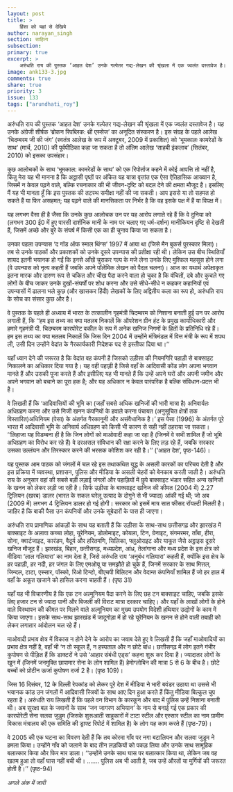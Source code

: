 ```yaml
---
layout: post
title: >
    हिंसा को यहां से देखिये
author: narayan_singh
section: साहित्य
subsection:
primary: true
excerpt: >
    अरुंधति राय की पुस्तक ‘आहत देश’ उनके गल्पेतर गद्य-लेखन की श्रृंखला में एक ज्वलंत दस्तावेज है। यह उनके अंग्रेजी शीर्षक ‘ब्रोकन रिपब्लिक: थ्री एस्सेज’ का अनूदित संस्करण है।
image: ank133-3.jpg
comments: true
share: true
priority: 3
issue: 133
tags: ["arundhati_roy"]
---
```


अरुंधति राय की पुस्तक ‘आहत देश’ उनके गल्पेतर गद्य-लेखन की श्रृंखला में एक ज्वलंत दस्तावेज है। यह उनके अंग्रेजी शीर्षक ‘ब्रोकन रिपब्लिक: थ्री एस्सेज’ का अनूदित संस्करण है। इस संग्रह के पहले आलेख ‘चिदम्बरम जी की जंग’ (स्वतंत्र आलेख के रूप में अक्टूबर, 2009 में प्रकाशित) को ‘भूमकालः कामरेडों के साथ’ (मार्च, 2010) की पूर्वपीठिका कहा जा सकता है तो अंतिम आलेख ‘साहबी इंकलाब’ (सितंबर, 2010) को इसका उपसंहार।

कुछ आलोचकों के साथ ‘भूमकाल: कामरेडों के साथ’ को एक रिपोर्ताज कहने में कोई आपत्ति तो नहीं है, किंतु मेरा यह भी मानना है कि अट्ठासी पृष्ठों पर अंकित यह यात्रा वृत्तांत एक ऐसा ऐतिहासिक आख्यान है, जिसमें न केवल पढ़ने वाले, बल्कि रचनाकार की भी जीवन-दृष्टि को बदल देने की क्षमता मौजूद है। इसलिए मैं यह भी मानता हूँ कि इस पुस्तक की तटस्थ समीक्षा नहीं की जा सकती। आप इससे या तो सहमत हो सकते हैं या फिर असहमत; यह पढ़ने वाले की मानसिकता पर निर्भर है कि वह इसके पक्ष में हैं या विपक्ष में।

यह लगभग वैसा ही है जैसा कि उनके कुछ आलोचक उन पर यह आरोप लगाते रहे हैं कि वे दुनिया को (लगभग 300 ई0 में हुए पारसी दार्शनिक मानी के नाम पर चलाए गए धर्म-दर्शन) मानीकियन दृष्टि से देखती हैं, जिसमें अच्छे और बुरे के संघर्ष में किसी एक का ही चुनाव किया जा सकता है।

उनका पहला उपन्यास ‘द गॉड ऑफ स्माल थिंग्स’ 1997 में आया था (जिसे मैन बुकर्स पुरस्कार मिला)। तब से उनके पाठकों और प्रकाशकों को उनके दूसरे उपन्यास की प्रतीक्षा रही थी। लेकिन उस बीच स्थितियाँ शायद इतनी भयानक हो गईं कि इनसे आँखें चुराकर गल्प के मजे लेना उनके लिए मुश्किल महसूस होने लगा (वे उपन्यास को नृत्य कहती हैं जबकि अपने पॉलेमिक लेखन को पैदल चलना)। आज का यथार्थ अपेक्षाकृत इतना मारक और दारुण रूप से चकित और चीख पैदा करने वाला हो चुका है कि वंचितों, दबे और कुचले गए लोगों के बीच जाकर उनके दुखों-संघर्षों पर शोध करना और उसे सीधे-सीधे न कहकर कहानियों एवं उपन्यासों में ढालना भले कुछ (और खासकर हिंदी) लेखकों के लिए अद्वितीय कला का रूप हो, अरुंधति राय के सोच का संसार कुछ और है।

वे पुस्तक के पहले ही अध्याय में भारत के तत्कालीन गृहमंत्री चिदम्बरम को निशाना बनाती हुई उन पर आरोप लगाती हैं, कि ‘‘हम इस तथ्य का क्या मतलब निकालें कि ऑपरेशन ग्रीन हंट के प्रमुख कार्याधिकारी और हमारे गृहमंत्री पी. चिदम्बरम कारपोरेट वकील के रूप में अनेक खनिज निगमों के हितों के प्रतिनिधि रहे हैं। हम इस तथ्य का क्या मतलब निकालें कि जिस दिन 2004 में उन्होंने मंत्रिमंडल में वित्त मंत्री के रूप में शपथ ली, उसी दिन उन्होंने वेदांत के गैरकार्यकारी निदेशक पद से इस्तीफा दिया था।’’

यहाँ ध्यान देने की जरूरत है कि वेदांत वह कंपनी है जिसको उड़ीसा की नियमगिरि पहाड़ी से बाक्साइट निकालने का अधिकार दिया गया है। यह वही पहाड़ी है जिसे वहाँ के आदिवासी कोंड लोग अपना भगवान मानते हैं और उसकी पूजा करते हैं और इसीलिए यह भी मानते हैं कि उन्हें अपने घरों और अपनी जमीन और अपने भगवान को बचाने का पूरा हक है; और यह अधिकार न केवल पारंपरिक है बल्कि संविधान-प्रदत्त भी है।

वे लिखती हैं कि ‘आदिवासियों की भूमि का (जहाँ सबसे अधिक खनिजों की भारी मात्रा है) अनिवार्यतः अधिग्रहण करना और उसे निजी खनन कंपनियों के हवाले करना पंचायत (अनुसूचित क्षेत्रों तक विस्तारित)अधिनियम (पेसा) के अंतर्गत गैरकानूनी और असंवैधानिक है।’ इस पेसा (1996) के अंतर्गत पूरे भारत में आदिवासी भूमि के अनिवार्य अधिग्रहण को किसी भी कारण से सही नहीं ठहराया जा सकता। ‘‘लिहाजा यह विडम्बना ही है कि जिन लोगों को माओवादी कहा जा रहा है (जिनमें वे सभी शामिल हैं जो भूमि अधिग्रहण का विरोध कर रहे हैं) वे दरअसल संविधान की रक्षा करने के लिए लड़ रहे हैं, जबकि सरकार उसका उल्लंघन और तिरस्कार करने की भरसक कोशिश कर रही है।’’ (‘आहत देश’, पृष्ठ-146)।

यह पुस्तक आम पाठक को जंगलों में चल रहे इस तथाकथित युद्ध के असली कारकों का परिचय देती है और इस प्रक्रिया में व्यवस्था, प्रशासन, पुलिस और मीडिया के असली चेहरों को बेनकाब करती जाती है। अरुंधति राय के अनुसार वहां की सबसे बड़ी लड़ाई जंगलों और पहाड़ियों में छुपे बाक्साइट भंडार सहित अन्य खनिजों के खनन को लेकर लड़ी जा रही है। सिर्फ उड़ीसा के बाक्साइट खनिज की कीमत (2004 में) 2.27 ट्रिलियन (खरब) डालर (भारत के सकल घरेलू उत्पाद के दोगुने से भी ज्यादा) आंकी गई थी; जो अब (2009 में) लगभग 4 ट्रिलियन डालर हो गई होगी। सरकार को इसमें मात्र सात फीसद रॉयल्टी मिलती है। जाहिर है कि बाकी पैसा उन कंपनियों और उनके सूबेदारों के पास ही जाएगा।

अरुंधति राय प्रामाणिक आंकड़ों के साथ यह बताती हैं कि उड़ीसा के साथ-साथ छत्तीसगढ़ और झारखंड में बाक्साइट के अलावा कच्चा लोहा, यूरेनियम, डोलोमाइट, कोयला, टिन, ग्रेनाइट, संगमरमर, ताँबा, हीरा, सोना, क्वार्टजाइट, कारंडम, वैदूर्य और हरितमणि, सिलिका, फ्लुओराइट और याकूत जैसे अट्ठाइस दूसरे खनिज मौजूद हैं। झारखंड, बिहार, छत्तीसगढ़, मध्यप्रदेश, आंध्र, तेलांगाना और मध्य प्रदेश के इस क्षेत्र को मीडिया ‘लाल गलियारा’ का नाम देता है, जिसे अरुंधति राय ‘अनुबंध गलियारा’ कहती हैं, क्योंकि इस क्षेत्र के हर पहाड़ी, हर नदी, हर जंगल के लिए एमओयू या समझौते हो चुके हैं, जिनमें सरकार के साथ मित्तल, जिन्दल, टाटा, एस्सार, पॉस्को, रिओ टिन्टो, बीएचपी बिलिटन और वेदान्त कंपनियाँ शामिल हैं जो हर हाल में वहाँ के अकूत खजाने को हासिल करना चाहती हैं। (पृष्ठ 31)

यहाँ यह भी विचारणीय है कि एक टन अल्मूनियम पैदा करने के लिए छह टन बाक्साइट चाहिए, जबकि इसके लिए हजार टन से ज्यादा पानी और बिजली की विराट मात्रा दरकार चाहिए। और यहाँ के लाखों लोगों के होने वाले विस्थापन की कीमत पर मिलने वाले अल्मूनियम का मुख्य उपयोग विदेशी हथियार उद्योगों के काम में किया जाएगा। इसके साथ-साथ झारखंड में जादूगोड़ा में हो रहे यूरेनियम के खनन से होने वाली तबाही को लेकर लगातार आंदोलन चल रहे हैं।

माओवादी प्रभाव क्षेत्र में विकास न होने देने के आरोप का जवाब देते हुए वे लिखती हैं कि जहाँ माओवादियों का प्रभाव क्षेत्र नहीं है, वहाँ भी ‘न तो स्कूल हैं, न हस्पताल और न छोटे बांध। छत्तीसगढ़ में लोग इतने गंभीर कुपोषण से पीड़ित हैं कि डाक्टरों ने उसे ‘आहार संबंधी एड्स’ कहना शुरू कर दिया है। ज्यादातर लोगों के खून में (जिनमें जनमुक्ति छापामार सेना के लोग शामिल हैं) हेमोग्लोबिन की मात्रा 5 से 6 के बीच है। छोटे बच्चों को प्रोटीन ऊर्जा कुपोषण दर्जा 2 है। (पृष्ठ 109)।

जिस 16 दिसंबर, 12 के दिल्ली रेपकांड को लेकर पूरे देश में मीडिया ने भारी बवंडर उठाया था उससे भी भयानक कांड उन जंगलों में आदिवासी स्त्रियों के साथ आए दिन हुआ करते हैं किंतु मीडिया बिल्कुल चुप रहता है। अरुंधति राय लिखती हैं कि पहले वन विभाग के कारकून और बाद में पुलिस उन्हें निशाना बनाती थी। अब सुरक्षा बल के जवानों के साथ ‘जन जागरण अभियान’ के नाम से बनाई गई एक प्रकार की कारपोरेटी सेना सलवा जुडुम (जिसके शुरूआती साहूकारों में टाटा स्टील और एस्सार स्टील का नाम ग्रामीण विकास मंत्रालय की एक समिति की ड्राफ्ट रिपोर्ट में शामिल है) के लोग यह काम करते हैं (पृष्ठ-79)।

वे 2005 की एक घटना का विवरण देती हैं कि तब कोरमा गाँव पर नगा बटालियन और सलवा जुडुम ने हमला किया। उन्होंने गाँव को जलाने के बाद तीन लड़कियों को पकड़ लिया और उनके साथ सामूहिक बलात्कार किया और फिर मार डाला। ‘‘उन्होंने उनके साथ घास पर बलात्कार किया था, लेकिन जब वह खतम हुआ तो वहाँ घास नहीं बची थी। ....... पुलिस अब भी आती है, जब उन्हें औरतों या मुर्गियों की जरूरत होती है।’’ (पृष्ठ-94)

*अगले अंक में जारी*